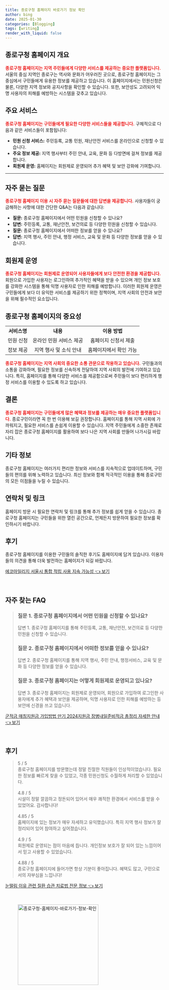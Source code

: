 ```yaml
---
title: 종로구청 홈페이지 바로가기 정보 확인
author: bing
date: 2025-01-30
categories: [Blogging]
tags: [writing]
render_with_liquid: false
---
```



<h2 id='종로구청 홈페이지 개요'>종로구청 홈페이지 개요</h2>

<p><b><span style="color: #ee2323;">종로구청 홈페이지는 지역 주민들에게 다양한 서비스를 제공하는 중요한 플랫폼입니다.</span></b> 서울의 중심 지역인 종로구는 역사와 문화가 어우러진 곳으로, 종로구청 홈페이지는 그 중심에서 구민들에게 유용한 정보를 제공하고 있습니다. 이 홈페이지에서는 민원신청은 물론, 다양한 지역 정보와 공지사항을 확인할 수 있습니다. 또한, 보안성도 고려되어 익명 사용자의 피해를 예방하는 시스템을 갖추고 있습니다.</p>

<h2 id='주요 서비스'>주요 서비스</h2>

<p><b><span style="color: #ee2323;">종로구청 홈페이지는 구민들에게 필요한 다양한 서비스들을 제공합니다.</span></b> 구체적으로 다음과 같은 서비스들이 포함됩니다:</p>

<ul>
    <li><b>민원 신청 서비스:</b> 주민등록, 교통 민원, 재난안전 서비스를 온라인으로 신청할 수 있습니다.</li>
    <li><b>주요 정보 제공:</b> 지역 행사부터 주민 안내, 교육, 문화 등 다방면에 걸쳐 정보를 제공합니다.</li>
    <li><b>회원제 운영:</b> 홈페이지는 회원제로 운영되어 추가 혜택 및 보안 강화에 기여합니다.</li>
</ul>

<hr />

<h2 id='자주 묻는 질문'>자주 묻는 질문</h2>

<p><b><span style="color: #ee2323;">종로구청 홈페이지 이용 시 자주 묻는 질문들에 대한 답변을 제공합니다.</span></b> 사용자들이 궁금해하는 사항에 대한 간단한 Q&A는 다음과 같습니다:</p>

<ul>
    <li><b>질문:</b> 종로구청 홈페이지에서 어떤 민원을 신청할 수 있나요?</li>
    <li><b>답변:</b> 주민등록, 교통, 재난안전, 보건의료 등 다양한 민원을 신청할 수 있습니다.</li>
    <li><b>질문:</b> 종로구청 홈페이지에서 어떠한 정보를 얻을 수 있나요?</li>
    <li><b>답변:</b> 지역 행사, 주민 안내, 행정 서비스, 교육 및 문화 등 다양한 정보를 얻을 수 있습니다.</li>
</ul>

<h2 id='회원제 운영'>회원제 운영</h2>

<p><b><span style="color: #ee2323;">종로구청 홈페이지는 회원제로 운영되어 사용자들에게 보다 안전한 환경을 제공합니다.</span></b> 회원으로 가입한 사용자는 로그인하여 추가적인 혜택을 받을 수 있으며 개인 정보 보호를 강화한 시스템을 통해 익명 사용자로 인한 피해를 예방합니다. 이러한 회원제 운영은 구민들에게 보다 더 유익한 서비스를 제공하기 위한 정책이며, 지역 사회의 안전과 보안을 위해 필수적인 요소입니다.</p>

<h2 id='종로구청 홈페이지의 중요성'>종로구청 홈페이지의 중요성</h2>

<table>
    <tr>
        <td style="text-align: center; height: 17px;"><b>서비스명</b></td>
        <td style="text-align: center; height: 17px;"><b>내용</b></td>
        <td style="text-align: center; height: 17px;"><b>이용 방법</b></td>
    </tr>
    <tr>
        <td style="text-align: center;">민원 신청</td>
        <td style="text-align: center;">온라인 민원 서비스 제공</td>
        <td style="text-align: center;">홈페이지 신청서 제출</td>
    </tr>
    <tr>
        <td style="text-align: center;">정보 제공</td>
        <td style="text-align: center;">지역 행사 및 소식 안내</td>
        <td style="text-align: center;">홈페이지에서 확인 가능</td>
    </tr>
</table>

<p><b><span style="color: #ee2323;">종로구청 홈페이지는 지역 사회의 중요한 소통 관문으로 작용하고 있습니다.</span></b> 구민들과의 소통을 강화하며, 필요한 정보를 신속하게 전달하여 지역 사회의 발전에 기여하고 있습니다. 특히, 홈페이지를 통해 다양한 서비스를 제공함으로써 주민들이 보다 편리하게 행정 서비스를 이용할 수 있도록 하고 있습니다.</p>

<h2 id='결론'>결론</h2>

<p><b><span style="color: #ee2323;">종로구청 홈페이지는 구민들에게 많은 혜택과 정보를 제공하는 매우 중요한 플랫폼입니다.</span></b> 종로구민이라면 꼭 한 번 이용해 보길 권장합니다. 홈페이지를 통해 지역 사회에 가까워지고, 필요한 서비스를 손쉽게 이용할 수 있습니다. 지역 주민들에게 소중한 존재로 자리 잡은 종로구청 홈페이지를 활용하여 보다 나은 지역 사회를 만들어 나가시길 바랍니다.</p>

<h2 id='기타 정보'>기타 정보</h2>

<p>종로구청 홈페이지는 여러가지 편리한 정보와 서비스를 지속적으로 업데이트하며, 구민들의 편의를 위해 노력하고 있습니다. 최신 정보와 함께 적극적인 이용을 통해 종로구민의 모든 이점들을 누릴 수 있습니다.</p>

<h2 id='연락처 및 링크'>연락처 및 링크</h2>

<p>홈페이지 방문 시 필요한 연락처 및 링크를 통해 추가 정보를 쉽게 얻을 수 있습니다. 종로구청 홈페이지는 구민들을 위한 열린 공간으로, 언제든지 방문하여 필요한 정보를 확인하시기 바랍니다.</p>

<h2 id='후기'>후기</h2>

<p>종로구청 홈페이지를 이용한 구민들의 솔직한 후기도 홈페이지에 담겨 있습니다. 이용자들의 의견을 통해 더욱 발전하는 홈페이지가 되길 바랍니다.</p>


<p><a class="click-button" title="에코마일리지 서울시 통합 적립 사용 지속 가능성" href="https://adkhouse.github.io/posts/%EC%97%90%EC%BD%94%EB%A7%88%EC%9D%BC%EB%A6%AC%EC%A7%80-%EC%84%9C%EC%9A%B8%EC%8B%9C-%ED%86%B5%ED%95%A9-%EC%A0%81%EB%A6%BD-%EC%82%AC%EC%9A%A9-%EC%A7%80%EC%86%8D-%EA%B0%80%EB%8A%A5%EC%84%B1/" rel="dofollow">에코마일리지 서울시 통합 적립 사용 지속 가능성 👈 보기</a></p><br>
<h2 id='자주_찾는_FAQ'>자주 찾는 FAQ</h2>
<div itemscope="" itemtype="https://schema.org/FAQPage"> 
<blockquote> 
<div itemscope="" itemprop="mainEntity" itemtype="https://schema.org/Question"> 
<h3 itemprop="name">질문 1. 종로구청 홈페이지에서 어떤 민원을 신청할 수 있나요?</h3> 
<div itemscope="" itemprop="acceptedAnswer" itemtype="https://schema.org/Answer"> 
<span itemprop="text"> 
<p>답변 1. 종로구청 홈페이지를 통해 주민등록, 교통, 재난안전, 보건의료 등 다양한 민원을 신청할 수 있습니다.</p> 
</span> 
</div> 
</div> 
<div itemscope="" itemprop="mainEntity" itemtype="https://schema.org/Question"> 
<h3 itemprop="name">질문 2. 종로구청 홈페이지에서 어떠한 정보를 얻을 수 있나요?</h3> 
<div itemscope="" itemprop="acceptedAnswer" itemtype="https://schema.org/Answer"> 
<span itemprop="text"> 
<p>답변 2. 종로구청 홈페이지를 통해 지역 행사, 주민 안내, 행정서비스, 교육 및 문화 등 다양한 정보를 얻을 수 있습니다.</p> 
</span> 
</div> 
</div> 
<div itemscope="" itemprop="mainEntity" itemtype="https://schema.org/Question"> 
<h3 itemprop="name">질문 3. 종로구청 홈페이지는 어떻게 회원제로 운영되고 있나요?</h3> 
<div itemscope="" itemprop="acceptedAnswer" itemtype="https://schema.org/Answer"> 
<span itemprop="text"> 
<p>답변 3. 종로구청 홈페이지는 회원제로 운영되어, 회원으로 가입하여 로그인한 사용자에게 추가 혜택과 보안을 제공하며, 익명 사용자로 인한 피해를 예방하는 등 보안에 신경을 쓰고 있습니다.</p> 
</span> 
</div> 
</div> 
</blockquote> 
</div>
<p><a class="click-button" title="군적금 매칭지원금 가입방법 만기 2024지원금 장병내일준비적금 총정리 자세한 안내" href="https://adkhouse.github.io/posts/%EA%B5%B0%EC%A0%81%EA%B8%88-%EB%A7%A4%EC%B9%AD%EC%A7%80%EC%9B%90%EA%B8%88-%EA%B0%80%EC%9E%85%EB%B0%A9%EB%B2%95-%EB%A7%8C%EA%B8%B0-2024%EC%A7%80%EC%9B%90%EA%B8%88-%EC%9E%A5%EB%B3%91%EB%82%B4%EC%9D%BC%EC%A4%80%EB%B9%84%EC%A0%81%EA%B8%88-%EC%B4%9D%EC%A0%95%EB%A6%AC-%EC%9E%90%EC%84%B8%ED%95%9C-%EC%95%88%EB%82%B4/" rel="dofollow">군적금 매칭지원금 가입방법 만기 2024지원금 장병내일준비적금 총정리 자세한 안내 👈 보기</a></p><br>
<h2 id='후기'>후기</h2>
<div itemscope itemtype="https://schema.org/Product">
  <blockquote>
  <div itemprop="review" itemscope itemtype="https://schema.org/Review">
      <div itemprop="reviewRating" itemscope itemtype="https://schema.org/Rating"> <span itemprop="ratingValue">5</span> / <span itemprop="bestRating">5</span> </div>
      <span itemprop="reviewBody">종로구청 홈페이지를 방문했는데 정말 친절한 직원들이 인상적이었습니다. 필요한 정보를 빠르게 찾을 수 있었고, 각종 민원신청도 수월하게 처리할 수 있었습니다.</span>
  </div>
  <br>
  <div itemprop="review" itemscope itemtype="https://schema.org/Review">
      <div itemprop="reviewRating" itemscope itemtype="https://schema.org/Rating"> <span itemprop="ratingValue">4.8</span> / <span itemprop="bestRating">5</span> </div>
      <span itemprop="reviewBody">시설이 정말 깔끔하고 정돈되어 있어서 매우 쾌적한 환경에서 서비스를 받을 수 있었어요. 감사합니다!</span>
  </div>
  <br>
  <div itemprop="review" itemscope itemtype="https://schema.org/Review">
      <div itemprop="reviewRating" itemscope itemtype="https://schema.org/Rating"> <span itemprop="ratingValue">4.85</span> / <span itemprop="bestRating">5</span> </div>
      <span itemprop="reviewBody">홈페이지에 있는 정보가 매우 자세하고 유익했습니다. 특히 지역 행사 정보가 잘 정리되어 있어 참여하고 싶어졌습니다.</span>
  </div>
  <br>
  <div itemprop="review" itemscope itemtype="https://schema.org/Review">
      <div itemprop="reviewRating" itemscope itemtype="https://schema.org/Rating"> <span itemprop="ratingValue">4.9</span> / <span itemprop="bestRating">5</span> </div>
      <span itemprop="reviewBody">회원제로 운영되는 점이 마음에 듭니다. 개인정보 보호가 잘 되어 있는 느낌이어서 믿고 사용할 수 있었습니다.</span>
  </div>
  <br>
  <div itemprop="review" itemscope itemtype="https://schema.org/Review">
      <div itemprop="reviewRating" itemscope itemtype="https://schema.org/Rating"> <span itemprop="ratingValue">4.88</span> / <span itemprop="bestRating">5</span> </div>
      <span itemprop="reviewBody">종로구청 홈페이지에 들어가면 항상 기분이 좋아집니다. 혜택도 많고, 구민으로서의 자부심을 느낍니다!</span>
  </div>
  </blockquote>
</div>
<p><a class="click-button" title="눈떨림 이유 관련 질환 습관 치료법 전문 정보" href="https://adkhouse.github.io/posts/%EB%88%88%EB%96%A8%EB%A6%BC-%EC%9D%B4%EC%9C%A0-%EA%B4%80%EB%A0%A8-%EC%A7%88%ED%99%98-%EC%8A%B5%EA%B4%80-%EC%B9%98%EB%A3%8C%EB%B2%95-%EC%A0%84%EB%AC%B8-%EC%A0%95%EB%B3%B4/" rel="dofollow">눈떨림 이유 관련 질환 습관 치료법 전문 정보 👈 보기</a></p><br>
<figure class="image"><img src="https://adkhouse.github.io/assets/img/thumbnail/종로구청-홈페이지-바로가기-정보-확인.webp" alt="종로구청-홈페이지-바로가기-정보-확인" width="256" height="256"></figure>